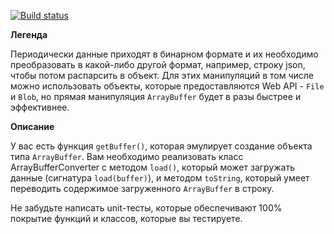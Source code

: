 
[![Build status](https://ci.appveyor.com/api/projects/status/2uxv65v3lwuvqh5c?svg=true)](https://ci.appveyor.com/project/Stanislavsus-edu/array-buffer)

**Легенда**

Периодически данные приходят в бинарном формате и их необходимо преобразовать в какой-либо другой формат, например, строку json, чтобы потом распарсить в объект. Для этих манипуляций в том числе можно использовать объекты, которые предоставляются Web API - ```File``` и ```Blob```, но прямая манипуляция ```ArrayBuffer``` будет в разы быстрее и эффективнее.

**Описание**

У вас есть функция ```getBuffer()```, которая эмулирует создание объекта типа ```ArrayBuffer```. Вам необходимо реализовать класс ArrayBufferConverter с методом ```load()```, который может загружать данные (сигнатура ```load(buffer)```), и методом ```toString```, который умеет переводить содержимое загруженного ```ArrayBuffer``` в строку.

Не забудьте написать unit-тесты, которые обеспечивают 100% покрытие функций и классов, которые вы тестируете.
